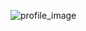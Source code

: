 ![profile_image](https://avatars.githubusercontent.com/u/76489131?s=400&u=36084f7e81931d2d84e947872aa4ab28e2d0d524&v=4)
